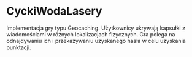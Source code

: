 CyckiWodaLasery
===============

Implementacja gry typu Geocaching. Użytkownicy ukrywają kapsułki z wiadomościami w różnych lokalizacjach fizycznych. Gra polega na odnajdywaniu ich i przekazywaniu uzyskanego hasła w celu uzyskania punktacji.
